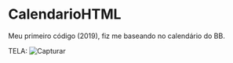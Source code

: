 # CalendarioHTML
Meu primeiro código (2019), fiz me baseando no calendário do BB.

TELA:
![Capturar](https://user-images.githubusercontent.com/48732887/109821897-34fbb280-7c15-11eb-82e2-70560ac7b17c.PNG)

